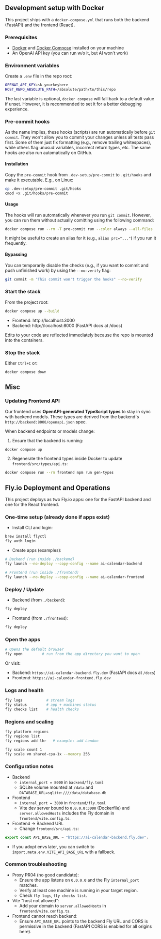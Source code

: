 ## Development setup with Docker
This project ships with a `docker-compose.yml` that runs both the backend (FastAPI) and the frontend (React).

### Prerequisites
- [Docker](https://docs.docker.com/get-docker/) and [Docker Compose](https://docs.docker.com/compose/) installed on your machine
- An OpenAI API key (you can run w/o it, but AI won't work)

### Environment variables
Create a `.env` file in the repo root:

```bash
OPENAI_API_KEY=sk-yourkeyhere
HOST_REPO_ABSOLUTE_PATH=/absolute/path/to/this/repo
```

The last variable is optional, `docker compose` will fall back to a default value if unset. However, it is recommended to set it for a better debugging experience.

### Pre-commit hooks
As the name implies, these hooks (scripts) are run automatically before `git commit`. They won't allow you to commit your changes unless all tests pass first. Some of them just fix formatting (e.g., remove trailing whitespaces), while others flag unusud variables, incorrect return types, etc. The same hooks are also run automatically on GitHub.

#### Installation
Copy the `pre-commit` hook from `.dev-setup/pre-commit` to `.git/hooks` and make it executable. E.g., on Linux:

```bash
cp .dev-setup/pre-commit .git/hooks
cmod +x .git/hooks/pre-commit
```

#### Usage

The hooks will run automatically whenever you run `git commit`. However, you can run them without actually comitting using the following command:

```bash
docker compose run --rm -T pre-commit run --color always --all-files
```

It might be useful to create an alias for it (e.g., `alias prc="..."`) if you run it frequently.

#### Bypassing

You can temporarily disable the checks (e.g., if you want to commit and push unfinished work) by using the `--no-verify` flag:

```bash
git commit -m "This commit won't trigger the hooks" --no-verify
```

### Start the stack
From the project root:

```bash
docker compose up --build
```

- Frontend: http://localhost:3000
- Backend: http://localhost:8000 (FastAPI docs at /docs)

Edits to your code are reflected immediately because the repo is mounted into the containers.

### Stop the stack

Either `Ctrl+C` or:

```bash
docker compose down
```

## Misc
### Updating Frontend API

Our frontend uses **OpenAPI-generated TypeScript types** to stay in sync with backend models. These types are derived from the backend's `http://backend:8000/openapi.json` spec.

When backend endpoints or models change:

1. Ensure that the backend is running:
```bash
docker compose up
```

2. Regenerate the frontend types inside Docker to update `frontend/src/types/api.ts`:
```bash
docker compose run --rm frontend npm run gen-types
```


## Fly.io Deployment and Operations

This project deploys as two Fly.io apps: one for the FastAPI backend and one for the React frontend.

### One-time setup (already done if apps exist)
- Install CLI and login:
```bash
brew install flyctl
fly auth login
```
- Create apps (examples):
```bash
# Backend (run inside ./backend)
fly launch --no-deploy --copy-config --name ai-calendar-backend

# Frontend (run inside ./frontend)
fly launch --no-deploy --copy-config --name ai-calendar-frontend
```

### Deploy / Update
- Backend (from `./backend`):
```bash
fly deploy
```
- Frontend (from `./frontend`):
```bash
fly deploy
```

### Open the apps
```bash
# Opens the default browser
fly open         # run from the app directory you want to open
```
Or visit:
- Backend: `https://ai-calendar-backend.fly.dev` (FastAPI docs at `/docs`)
- Frontend: `https://ai-calendar-frontend.fly.dev`

### Logs and health
```bash
fly logs           # stream logs
fly status         # app + machines status
fly checks list    # health checks
```

### Regions and scaling
```bash
fly platform regions
fly regions list
fly regions add lhr   # example: add London

fly scale count 1
fly scale vm shared-cpu-1x --memory 256
```

### Configuration notes
- Backend
  - `internal_port = 8000` in `backend/fly.toml`
  - SQLite volume mounted at `/data` and `DATABASE_URL=sqlite:////data/database.db`
- Frontend
  - `internal_port = 3000` in `frontend/fly.toml`
  - Vite dev server bound to `0.0.0.0:3000` (Dockerfile) and `server.allowedHosts` includes the Fly domain in `frontend/vite.config.ts`.
- Frontend → Backend URL
  - Change `frontend/src/api.ts`:
```ts
export const API_BASE_URL = "https://ai-calendar-backend.fly.dev";
```
  - If you adopt envs later, you can switch to `import.meta.env.VITE_API_BASE_URL` with a fallback.

### Common troubleshooting
- Proxy PR04 (no good candidate):
  - Ensure the app listens on `0.0.0.0` and the Fly `internal_port` matches.
  - Verify at least one machine is running in your target region.
  - Check `fly logs`, `fly checks list`.
- Vite "host not allowed":
  - Add your domain to `server.allowedHosts` in `frontend/vite.config.ts`.
- Frontend cannot reach backend:
  - Ensure `API_BASE_URL` points to the backend Fly URL and CORS is permissive in the backend (FastAPI CORS is enabled for all origins here).
